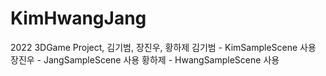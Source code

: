 # KimHwangJang
 2022 3DGame Project, 김기범, 장진우, 황하제
김기범 - KimSampleScene 사용
장진우 - JangSampleScene 사용
황하제 - HwangSampleScene 사용
